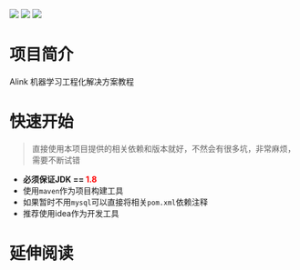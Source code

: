 ![](https://img.shields.io/badge/jdk-1.8-brightgreen) ![](https://img.shields.io/badge/flink-1.13-orange) ![](https://img.shields.io/badge/alink-1.6-brightgreen)

# 项目简介

Alink 机器学习工程化解决方案教程

# 快速开始

> 直接使用本项目提供的相关依赖和版本就好，不然会有很多坑，非常麻烦，需要不断试错

+ **必须保证JDK == <span style="color:red;">1.8</span>**
+ 使用`maven`作为项目构建工具
+ 如果暂时不用`mysql`可以直接将相关`pom.xml`依赖注释
+ 推荐使用idea作为开发工具

# 延伸阅读

